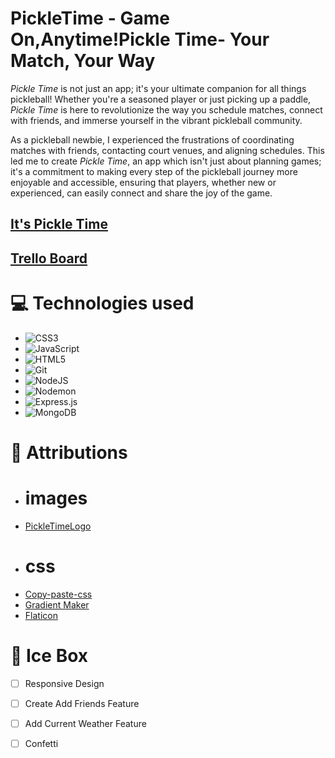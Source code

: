 # PickleTime - Game On,Anytime!Pickle Time- Your Match, Your Way
*Pickle Time* is not just an app; it's your ultimate companion for all things pickleball! Whether you're a seasoned player or just picking up a paddle, *Pickle Time* is here to revolutionize the way you schedule matches, connect with friends, and immerse yourself in the vibrant pickleball community.

As a pickleball newbie, I  experienced the frustrations of coordinating matches with friends, contacting court venues, and aligning schedules. This led me to create *Pickle Time*, an app which isn't just about planning games; it's a commitment to making every step of the pickleball journey more enjoyable and accessible, ensuring that players, whether new or experienced, can easily connect and share the joy of the game.



## **[It's Pickle Time](https://pickleballtracker.fly.dev)**
## **[Trello Board](https://trello.com/b/wEddks1y/pickle-ball-tracker)**

# 💻 Technologies used 

* <a>![CSS3](https://img.shields.io/badge/css3-%231572B6.svg?style=for-the-badge&logo=css3&logoColor=white)</a>
* <a>![JavaScript](https://img.shields.io/badge/javascript-%23323330.svg?style=for-the-badge&logo=javascript&logoColor=%23F7DF1E)</a>
* <a>![HTML5](https://img.shields.io/badge/html5-%23E34F26.svg?style=for-the-badge&logo=html5&logoColor=white)</a>
* <a>![Git](https://img.shields.io/badge/git-%23F05033.svg?style=for-the-badge&logo=git&logoColor=white)</a>
* <a>![NodeJS](https://img.shields.io/badge/node.js-6DA55F?style=for-the-badge&logo=node.js&logoColor=white)</a>
* <a>![Nodemon](https://img.shields.io/badge/NODEMON-%23323330.svg?style=for-the-badge&logo=nodemon&logoColor=%BBDEAD)</a>
* <a>![Express.js](https://img.shields.io/badge/express.js-%23404d59.svg?style=for-the-badge&logo=express&logoColor=%2361DAFB)</a>
* <a> ![MongoDB](https://img.shields.io/badge/MongoDB-%234ea94b.svg?style=for-the-badge&logo=mongodb&logoColor=white)</a>

# 💌 Attributions 
* # images
* [PickleTimeLogo](https://www.shutterstock.com/image-vector/powerful-smash-shot-execution-vector-icon-2376962975)
* # css
* [Copy-paste-css](https://copy-paste-css.com/)
* [Gradient Maker](https://coolors.co/gradient-maker/ddb4f6-8dd0fc)
* [Flaticon](https://www.flaticon.com/)



# 🧊 Ice Box  
- [ ] Responsive Design
- [ ] Create Add Friends Feature
- [ ] Add Current Weather Feature
- [ ] Confetti






